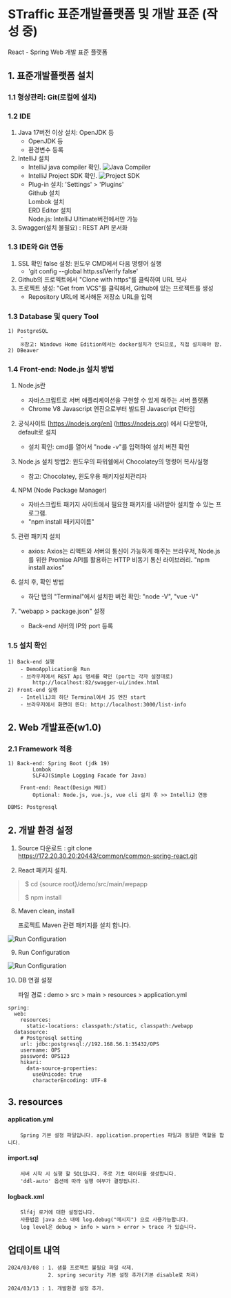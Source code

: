 # STraffic 표준개발플랫폼 및 개발 표준 (작성 중)

React - Spring Web 개발 표준 플랫폼

## 1.  표준개발플랫폼 설치
### 1.1 형상관리: Git(로컬에 설치)

### 1.2 IDE

1) Java 17버전 이상 설치: OpenJDK 등
   - OpenJDK 등
   - 환경변수 등록
2) IntelliJ 설치
   - IntelliJ java compiler 확인. 
      ![Java Compiler](demo/guide/javacompiler.jpg)
   - IntelliJ Project SDK 확인.
      ![Project SDK](demo/guide/project_sdk.jpg)
   - Plug-in 설치: 'Settings' > 'Plugins'\
      Github 설치\
      Lombok 설치\
      ERD Editor 설치\
      Node.js: IntelliJ Ultimate버전에서만 가능
3) Swagger(설치 불필요) : REST API 문서화

### 1.3 IDE와 Git 연동
1) SSL 확인 false 설정: 윈도우 CMD에서 다음 명령어 실행
   - 'git config --global http.sslVerify false'
2) Github의 프로젝트에서 "Clone with https"를 클릭하여 URL 복사
3) 프로젝트 생성: "Get from VCS"를 클릭해서, Github에 있는 프로젝트를 생성
   - Repository URL에 복사해둔 저장소 URL을 입력

### 1.3 Database 및 query Tool
    1) PostgreSQL
        - 
        ※참고: Windows Home Edition에서는 docker설치가 안되므로, 직접 설치해야 함.
    2) DBeaver

### 1.4 Front-end: Node.js 설치 방법
1) Node.js란
   - 자바스크립트로 서버 애플리케이션을 구현할 수 있게 해주는 서버 플랫폼
   - Chrome V8 Javascript 엔진으로부터 빌드된 Javascript 런타임 

2) 공식사이트 [https://nodejs.org/en] (https://nodejs.org) 에서 다운받아, default로 설치 
   - 설치 확인: cmd를 열어서 "node -v"를 입력하여 설치 버전 확인

3) Node.js 설치 방법2: 윈도우의 파워쉘에서 Chocolatey의 명령어 복사/실행
   - 참고: Chocolatey, 윈도우용 패키지설치관리자
   
4) NPM (Node Package Manager)
   - 자바스크립트 패키지 사이트에서 필요한 패키지를 내려받아 설치할 수 있는 프로그램.
   - "npm install 패키지이름"
   
5) 관련 패키지 설치
   - axios: Axios는 리액트와 서버의 통신이 가능하게 해주는 브라우저, 
                    Node.js를 위한 Promise API를 활용하는 HTTP 비동기 통신 라이브러리. 
                    "npm install axios"
6) 설치 후, 확인 방법
   - 하단 탭의 "Terminal"에서 설치한 버전 확인: "node -V", "vue -V"

7) "webapp > package.json" 설정
   - Back-end 서버의 IP와 port 등록

### 1.5 설치 확인
    1) Back-end 실행
        - DemoApplication을 Run
        - 브라우저에서 REST Api 명세를 확인 (port는 각자 설정대로)
            http://localhost:82/swagger-ui/index.html
    2) Front-end 실행
        - IntelliJ의 하단 Terminal에서 JS 엔진 start
        - 브라우저에서 화면이 뜬다: http://localhost:3000/list-info


## 2.  Web 개발표준(w1.0)

### 2.1 Framework 적용
    1) Back-end: Spring Boot (jdk 19) 
            Lombok
            SLF4J(Simple Logging Facade for Java)

        Front-end: React(Design MUI)
            Optional: Node.js, vue.js, vue cli 설치 후 >> IntelliJ 연동   

    DBMS: Postgresql    

## 2. 개발 환경 설정

1. Source 다운로드 : git clone https://172.20.30.20:20443/common/common-spring-react.git


7. React 패키지 설치.

>    $ cd {source root}/demo/src/main/wepapp
> 
>    $ npm install

8. Maven clean, install

    프로젝트 Maven 관련 패키지를 설치 합니다.

![Run Configuration](demo/guide/maven_clean.jpg)

9. Run Configuration

![Run Configuration](demo/guide/run_configuration.jpg)

10. DB 연결 설정


    파일 경로 : demo > src > main > resources > application.yml

```
spring:
  web:
    resources:
      static-locations: classpath:/static, classpath:/webapp
  datasource:
    # Postgresql setting
    url: jdbc:postgresql://192.168.56.1:35432/OPS
    username: OPS
    password: OPS123
    hikari:
      data-source-properties:
        useUnicode: true
        characterEncoding: UTF-8
```

## 3.  resources

#### application.yml
        Spring 기본 설정 파일입니다. application.properties 파일과 동일한 역할을 합니다.  

#### import.sql
        서버 시작 시 실행 할 SQL입니다. 주로 기초 데이터를 생성합니다.
        'ddl-auto' 옵션에 따라 실행 여부가 결정됩니다.

#### logback.xml
        Slf4j 로거에 대한 설정입니다. 
        사용법은 java 소스 내에 log.debug("메시지") 으로 사용가능합니다.
        log level은 debug > info > warn > error > trace 가 있습니다.

## 업데이트 내역
    2024/03/08 : 1. 샘플 프로젝트 불필요 파일 삭제.
                 2. spring security 기본 설정 추가(기본 disable로 처리)

    2024/03/13 : 1. 개발환경 설정 추가.
